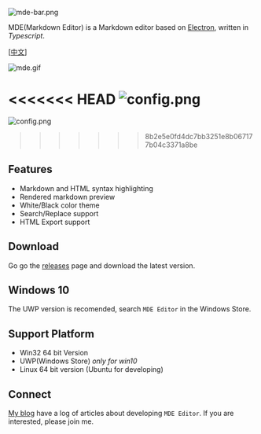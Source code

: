 ![mde-bar.png](https://ooo.0o0.ooo/2017/02/14/58a31a1041cf4.png)

MDE(Markdown Editor) is a Markdown editor based on [Electron](http://electron.atom.io/), written in *Typescript*.

\[[中文](./CN_README.md)\]

![mde.gif](https://ooo.0o0.ooo/2017/02/08/589af9da2cae8.gif)

<<<<<<< HEAD
![config.png](https://ooo.0o0.ooo/2017/03/02/58b78181674d9.png)
=======
![config.png](https://ooo.0o0.ooo/2017/03/02/58b77f8b2761c.png)
>>>>>>> 8b2e5e0fd4dc7bb3251e8b067177b04c3371a8be

## Features

- Markdown and HTML syntax highlighting
- Rendered markdown preview
- White/Black color theme
- Search/Replace support
- HTML Export support

## Download

Go go the [releases](https://github.com/ChannelOne/MDE/releases) page and download the latest version. 

## Windows 10

The UWP version is recomended, search `MDE Editor` in the Windows Store.

## Support Platform

- Win32 64 bit Version
- UWP(Windows Store) *only for win10*
- Linux 64 bit version (Ubuntu for developing)

## Connect

[My blog](http://blog.diverse.space/category/program/editor/) have a log of articles about
developing `MDE Editor`. If you are interested, please join me.
